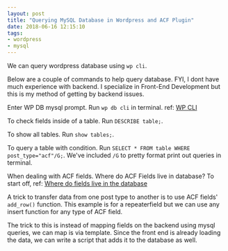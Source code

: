 ```yaml
---
layout: post
title: "Querying MySQL Database in Wordpress and ACF Plugin"
date: 2018-06-16 12:15:10
tags:
- wordpress
- mysql
---
```


We can query wordpress database using `wp cli`.

Below are a couple of commands to help query database. FYI, I dont have much experience with backend. I specialize in Front-End Development but this is my method of getting by backend issues.

Enter WP DB mysql prompt.
Run `wp db cli` in terminal.
ref: [WP CLI](https://developer.wordpress.org/cli/commands/db/)

To check fields inside of a table.
Run `DESCRIBE table;`.

To show all tables.
Run `show tables;`.

To query a table with condition.
Run `SELECT * FROM table WHERE post_type="acf"/G;`.
We've included `/G` to pretty format print out queries in terminal.

When dealing with ACF fields.
Where do ACF Fields live in database?
To start off, ref: [Where do fields live in the database](https://support.advancedcustomfields.com/forums/topic/where-do-fields-live-in-the-database)

A trick to transfer data from one post type to another is to use ACF fields' `add_row()` function. This example is for a repeaterfield but we can use any insert function for any type of ACF field.

The trick to this is instead of mapping fields on the backend using mysql queries, we can map is via template. Since the front end is already loading the data, we can write a script that adds it to the database as well.
